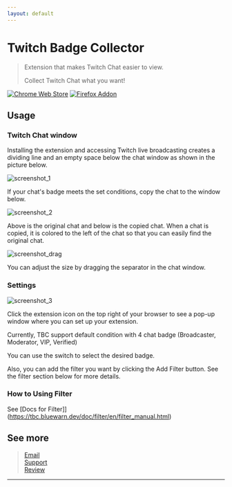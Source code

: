 ```yaml
---
layout: default
---
```


# Twitch Badge Collector

> Extension that makes Twitch Chat easier to view.
> 
> Collect Twitch Chat what you want!

[![Chrome Web Store](https://storage.googleapis.com/web-dev-uploads/image/WlD8wC6g8khYWPJUsQceQkhXSlv1/UV4C4ybeBTsZt43U4xis.png)](https://chrome.google.com/webstore/detail/twitch-badge-collector/gnkpenemgdhdckabddlbcjlhplmhlhoj)
[![Firefox Addon](https://ffp4g1ylyit3jdyti1hqcvtb-wpengine.netdna-ssl.com/addons/files/2015/11/get-the-addon.png)](https://addons.mozilla.org/en/firefox/addon/twitch-badge-collector/)

## **Usage**

### Twitch Chat window
Installing the extension and accessing Twitch live broadcasting creates a dividing line and an empty space below the chat window as shown in the picture below.

![screenshot_1](../../../screenshot/en/chat_room_example.png)

If your chat's badge meets the set conditions, copy the chat to the window below.

![screenshot_2](../../../screenshot/en/chat_room_example_2.png)

Above is the original chat and below is the copied chat.
When a chat is copied, it is colored to the left of the chat so that you can easily find the original chat.

![screenshot_drag](../../../screenshot/en/drag.webp)

You can adjust the size by dragging the separator in the chat window.

### Settings
![screenshot_3](../../../screenshot/en/popup.png)

Click the extension icon on the top right of your browser to see a pop-up window where you can set up your extension.<br>

Currently, TBC support default condition with 4 chat badge (Broadcaster, Moderator, VIP, Verified)

You can use the switch to select the desired badge.

Also, you can add the filter you want by clicking the Add Filter button.
See the filter section below for more details.

### How to Using Filter
See [Docs for Filter]](https://tbc.bluewarn.dev/doc/filter/en/filter_manual.html)


## **See more**

> [Email](emailto:n5lp97@gmail.com)<br>
> [Support](https://chrome.google.com/webstore/detail/twitch-badge-collector/gnkpenemgdhdckabddlbcjlhplmhlhoj/support)<br>
> [Review](https://chrome.google.com/webstore/detail/twitch-badge-collector/gnkpenemgdhdckabddlbcjlhplmhlhoj/reviews)

***